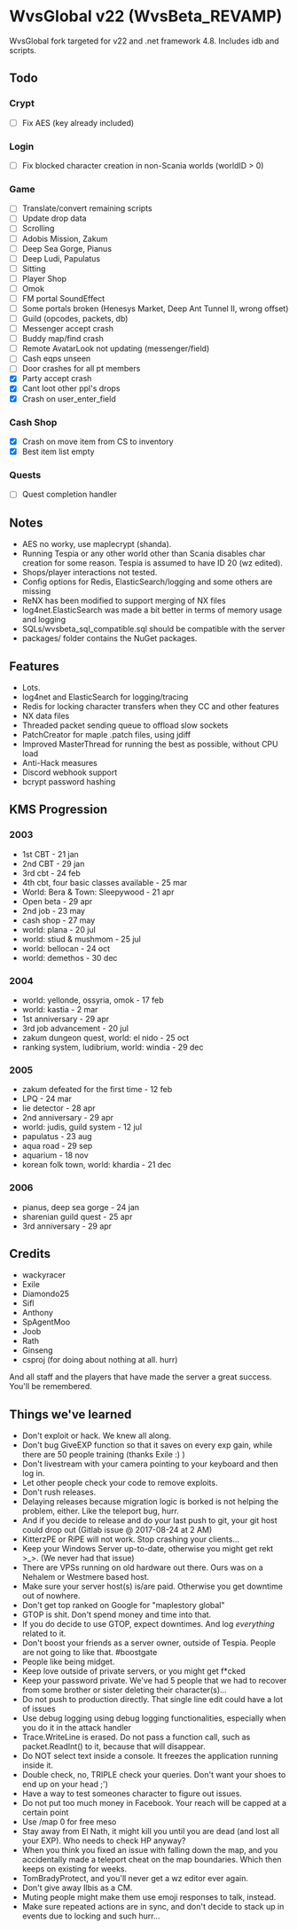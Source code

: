 # WvsGlobal v22 (WvsBeta_REVAMP)
WvsGlobal fork targeted for v22 and .net framework 4.8. Includes idb and scripts.

## Todo
### Crypt
- [ ] Fix AES (key already included)

### Login
- [ ] Fix blocked character creation in non-Scania worlds (worldID > 0)

### Game
- [ ] Translate/convert remaining scripts
- [ ] Update drop data
- [ ] Scrolling
- [ ] Adobis Mission, Zakum
- [ ] Deep Sea Gorge, Pianus
- [ ] Deep Ludi, Papulatus
- [ ] Sitting
- [ ] Player Shop
- [ ] Omok
- [ ] FM portal SoundEffect
- [ ] Some portals broken (Henesys Market, Deep Ant Tunnel II, wrong offset)
- [ ] Guild (opcodes, packets, db)
- [ ] Messenger accept crash
- [ ] Buddy map/find crash
- [ ] Remote AvatarLook not updating (messenger/field)
- [ ] Cash eqps unseen
- [ ] Door crashes for all pt members
- [x] Party accept crash
- [x] Cant loot other ppl's drops
- [x] Crash on user_enter_field

### Cash Shop
- [x] Crash on move item from CS to inventory
- [x] Best item list empty

### Quests
- [ ] Quest completion handler

## Notes
- AES no worky, use maplecrypt (shanda).
- Running Tespia or any other world other than Scania disables char creation for some reason. Tespia is assumed to have ID 20 (wz edited).
- Shops/player interactions not tested.
- Config options for Redis, ElasticSearch/logging and some others are missing
- ReNX has been modified to support merging of NX files
- log4net.ElasticSearch was made a bit better in terms of memory usage and logging
- SQLs/wvsbeta_sql_compatible.sql should be compatible with the server
- packages/ folder contains the NuGet packages.

## Features
- Lots.
- log4net and ElasticSearch for logging/tracing
- Redis for locking character transfers when they CC and other features
- NX data files
- Threaded packet sending queue to offload slow sockets
- PatchCreator for maple .patch files, using jdiff
- Improved MasterThread for running the best as possible, without CPU load
- Anti-Hack measures
- Discord webhook support
- bcrypt password hashing

## KMS Progression
### 2003
- 1st CBT - 21 jan
- 2nd CBT - 29 jan
- 3rd cbt - 24 feb
- 4th cbt, four basic classes available - 25 mar
- World: Bera & Town: Sleepywood - 21 apr
- Open beta - 29 apr
- 2nd job - 23 may
- cash shop - 27 may
- world: plana - 20 jul
- world: stiud & mushmom - 25 jul
- world: bellocan - 24 oct
- world: demethos - 30 dec

### 2004
- world: yellonde, ossyria, omok - 17 feb
- world: kastia - 2 mar
- 1st anniversary - 29 apr
- 3rd job advancement - 20 jul
- zakum dungeon quest, world: el nido - 25 oct
- ranking system, ludibrium, world: windia - 29 dec

### 2005
- zakum defeated for the first time - 12 feb
- LPQ - 24 mar
- lie detector - 28 apr
- 2nd anniversary - 29 apr
- world: judis, guild system - 12 jul
- papulatus - 23 aug
- aqua road - 29 sep
- aquarium - 18 nov
- korean folk town, world: khardia - 21 dec

### 2006
- pianus, deep sea gorge - 24 jan
- sharenian guild quest - 25 apr
- 3rd anniversary - 29 apr

## Credits
- wackyracer
- Exile
- Diamondo25
- Sifl
- Anthony
- SpAgentMoo
- Joob
- Rath
- Ginseng
- csproj (for doing about nothing at all. hurr)

And all staff and the players that have made the server a great success. You'll be remembered.

## Things we've learned
- Don't exploit or hack. We knew all along.
- Don't bug GiveEXP function so that it saves on every exp gain, while there are 50 people training (thanks Exile :) )
- Don't livestream with your camera pointing to your keyboard and then log in.
- Let other people check your code to remove exploits.
- Don't rush releases.
- Delaying releases because migration logic is borked is not helping the problem, either. Like the teleport bug, hurr.
- And if you decide to release and do your last push to git, your git host could drop out (Gitlab issue @ 2017-08-24 at 2 AM)
- KitterzPE or RiPE will not work. Stop crashing your clients...
- Keep your Windows Server up-to-date, otherwise you might get rekt >_>. (We never had that issue)
- There are VPSs running on old hardware out there. Ours was on a Nehalem or Westmere based host.
- Make sure your server host(s) is/are paid. Otherwise you get downtime out of nowhere.
- Don't get top ranked on Google for "maplestory global"
- GTOP is shit. Don't spend money and time into that.
- If you do decide to use GTOP, expect downtimes. And log _everything_ related to it.
- Don't boost your friends as a server owner, outside of Tespia. People are not going to like that. #boostgate
- People like being midget.
- Keep love outside of private servers, or you might get f*cked
- Keep your password private. We've had 5 people that we had to recover from some brother or sister deleting their character(s)...
- Do not push to production directly. That single line edit could have a lot of issues
- Use debug logging using debug logging functionalities, especially when you do it in the attack handler
- Trace.WriteLine is erased. Do not pass a function call, such as packet.ReadInt() to it, because that will disappear.
- Do NOT select text inside a console. It freezes the application running inside it.
- Double check, no, TRIPLE check your queries. Don't want your shoes to end up on your head ;')
- Have a way to test someones character to figure out issues.
- Do not put too much money in Facebook. Your reach will be capped at a certain point
- Use /map 0 for free meso
- Stay away from El Nath, it might kill you until you are dead (and lost all your EXP). Who needs to check HP anyway?
- When you think you fixed an issue with falling down the map, and you accidentally made a teleport cheat on the map boundaries. Which then keeps on existing for weeks.
- TomBradyProtect, and you'll never get a wz editor ever again.
- Don't give away Ilbis as a CM.
- Muting people might make them use emoji responses to talk, instead.
- Make sure repeated actions are in sync, and don't decide to stack up in events due to locking and such hurr...
